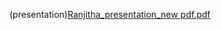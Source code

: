 (presentation)[Ranjitha_presentation_new pdf.pdf](https://github.com/user-attachments/files/18200999/Ranjitha_presentation_new.pdf.pdf)
